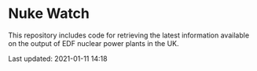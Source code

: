 # Nuke Watch

This repository includes code for retrieving the latest information available on the output of EDF nuclear power plants in the UK.

Last updated: 2021-01-11 14:18
